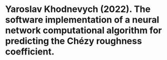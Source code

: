 # Yaroslav Khodnevych (2022). The software implementation of a neural network computational algorithm for predicting the Chézy roughness coefficient.
